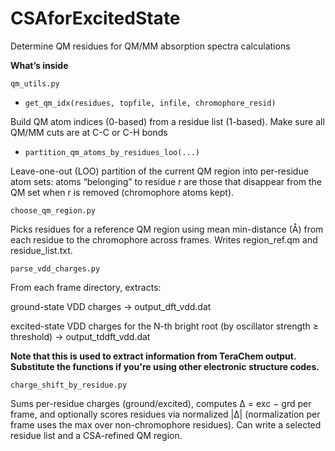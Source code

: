# CSAforExcitedState
Determine QM residues for QM/MM absorption spectra calculations

**What’s inside**

```qm_utils.py```

- ```get_qm_idx(residues, topfile, infile, chromophore_resid)```

Build QM atom indices (0-based) from a residue list (1-based). Make sure all QM/MM cuts are at C-C or C-H bonds

- ```partition_qm_atoms_by_residues_loo(...)```

Leave-one-out (LOO) partition of the current QM region into per-residue atom sets: atoms “belonging” to residue r are those that disappear from the QM set when r is removed (chromophore atoms kept).

```choose_qm_region.py```

Picks residues for a reference QM region using mean min-distance (Å) from each residue to the chromophore across frames. Writes region_ref.qm and residue_list.txt.

```parse_vdd_charges.py```

From each frame directory, extracts:

ground-state VDD charges → output_dft_vdd.dat

excited-state VDD charges for the N-th bright root (by oscillator strength ≥ threshold) → output_tddft_vdd.dat

**Note that this is used to extract information from TeraChem output. Substitute the functions if you're using other electronic structure codes.**

```charge_shift_by_residue.py```

Sums per-residue charges (ground/excited), computes Δ = exc − grd per frame, and optionally scores residues via normalized |Δ| (normalization per frame uses the max over non-chromophore residues). Can write a selected residue list and a CSA-refined QM region.
